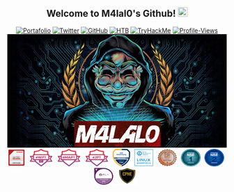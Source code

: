 <h2 align="center">
  Welcome to M4lal0's Github!
 <img src="https://media.giphy.com/media/27UtynCENEhLgiAmik/giphy.gif" width="22" height="22">
</h2>

<p align="center">
<a href="https://m4lal0.github.io"><img title="Portafolio" src="https://img.shields.io/badge/-Portfolio-red?style=for-the-badge&logo=hackster&logoColor=white&link=https://m4lal0.github.io"></a>
<a href="https://twitter.com/m4lal0"><img title="Twitter" src="https://img.shields.io/badge/-Twitter-blue?style=for-the-badge&logo=twitter&logoColor=white&link=https://twitter.com/m4lal0"></a>
<a href="https://github.com/m4lal0"><img title="GitHub" src="https://img.shields.io/badge/-Github-black?style=for-the-badge&logo=github&logoColor=white&link=https://github.com/m4lal0"></a>
<a href="https://app.hackthebox.com/profile/337020"><img title="HTB" src="https://img.shields.io/badge/-HackTheBox-black?style=for-the-badge&logo=hack-the-box&logoColor=lightgreen&link=https://app.hackthebox.com/profile/337020"></a>
<a href="https://tryhackme.com/p/M4lal0"><img title="TryHackMe" src="https://img.shields.io/badge/-TryHackMe-gray?style=for-the-badge&logo=tryhackme&logoColor=white&link=https://tryhackme.com/p/M4lal0"></a>
<a href="https://komarev.com/ghpvc/?username=m4lal0"><img title="Profile-Views" src="https://komarev.com/ghpvc/?username=m4lal0&color=yellowgreen&style=for-the-badge"></a>
<img src="https://github.com/m4lal0/m4lal0/raw/master/images/m4lal0.jpg"
	alt="m4lal0"
	width="1000"
	style="float: center; margin-right: 5px;" />
<img src="./images/CEHPRACTICAL.png"
	alt="CEH"
	width="40"
	height="40"
	style="float: center; margin-right: 5px;" />
<img src="./images/eWPTv1.png"
	alt="eWPT"
	width="55"
	height="40"
	style="float: center; margin-right: 5px;" />
<img src="./images/eMAPT.png"
	alt="eMAPT"
	width="55"
	height="40"
	style="float: center; margin-right: 5px;" />
<img src="./images/eJPT.png"
	alt="eJPT"
	width="55"
	height="40"
	style="float: center; margin-right: 5px;" />
<img src="./images/EthicalHackingFoundation.png"
	alt="EthicalHackingFoundation"
	width="40"
	height="40"
	style="float: center; margin-right: 5px;" />
<img src="./images/LPI-Essentials.png"
	alt="LPI-Essentials"
	width="45"
	height="40"
	style="float: center; margin-right: 5px;" />
<img src="./images/PCEP.png"
	alt="PCEP"
	width="45"
	height="40"
	style="float: center; margin-right: 5px;" />
<img src="./images/NSE1.png"
	alt="NSE1"
	width="45"
	height="40"
	style="float: center; margin-right: 5px;" />
<img src="./images/NS2.png"
	alt="NSE2"
	width="45"
	height="40"
	style="float: center; margin-right: 5px;" />
<img src="./images/ITILv4.png"
	alt="ITILv4"
	width="45"
	height="40"
	style="float: center; margin-right: 2px;" />
<img src="./images/CPHE.png"
	alt="CPHE"
	width=50"
	height="40"
	style="float: center; margin-right: 5px;" />
</p>